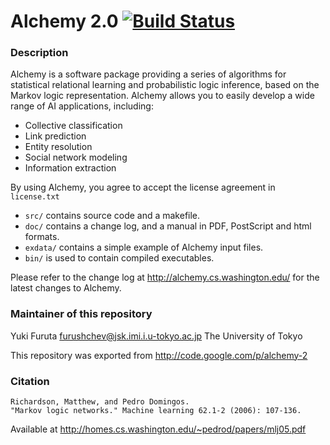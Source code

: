 # Alchemy 2.0 [![Build Status](https://travis-ci.org/furushchev/alchemy-2.svg)](https://travis-ci.org/furushchev/alchemy-2)

### Description

Alchemy is a software package providing a series of algorithms for statistical relational learning and probabilistic logic inference, based on the Markov logic representation.
Alchemy allows you to easily develop a wide range of AI applications, including:

- Collective classification
- Link prediction
- Entity resolution
- Social network modeling
- Information extraction

By using Alchemy, you agree to accept the license agreement in `license.txt`

- `src/` contains source code and a makefile.
- `doc/` contains a change log, and a manual in PDF, PostScript and html formats.
- `exdata/` contains a simple example of Alchemy input files.
- `bin/` is used to contain compiled executables.

Please refer to the change log at http://alchemy.cs.washington.edu/
for the latest changes to Alchemy.

### Maintainer of this repository

Yuki Furuta <furushchev@jsk.imi.i.u-tokyo.ac.jp>
The University of Tokyo

This repository was exported from http://code.google.com/p/alchemy-2

### Citation

```text
Richardson, Matthew, and Pedro Domingos.
"Markov logic networks." Machine learning 62.1-2 (2006): 107-136.
```

Available at http://homes.cs.washington.edu/~pedrod/papers/mlj05.pdf

